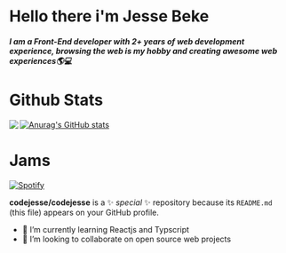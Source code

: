 
# Hello there i'm Jesse Beke
##### I am a Front-End developer with 2+ years of web development experience, browsing the web is my hobby and creating awesome web experiences🌎💻

# Github Stats
[![Anurag's GitHub stats](https://github-readme-stats.vercel.app/api?username=codejesse)](https://github.com/codejesse/github-readme-stats)
<img align="left" src="https://github-readme-stats.vercel.app/api/top-langs/?username=codejesse&theme=<THEME_NAME>" />

# Jams
[![Spotify](https://spotify-github-readme.vercel.app/api/spotify)](https://open.spotify.com/playlist/37i9dQZF1DX0XUsuxWHRQd?si=acd6c7c22c9445ca)


**codejesse/codejesse** is a ✨ _special_ ✨ repository because its `README.md` (this file) appears on your GitHub profile.

<!-- - 🔭 I’m currently working on -->
- 🌱 I’m currently learning Reactjs and Typscript
- 👯 I’m looking to collaborate on open source web projects
<!-- -..Ask my name
- 💬 Ask me about ...
- 📫 How to reach me: ...
- 😄 Pronouns: ...
- ⚡ Fun fact: ... -->


